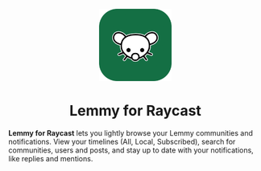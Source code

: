 <p align="center">
    <img src="assets/command-icon.png" height="144">
    <h1 align="center">Lemmy for Raycast</h1>
</p>

**Lemmy for Raycast** lets you lightly browse your Lemmy communities and notifications. View your timelines (All, Local, Subscribed), search for communities, users and posts, and stay up to date with your notifications, like replies and mentions.
